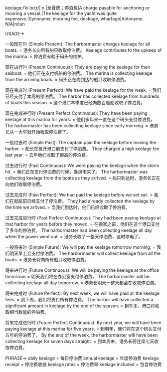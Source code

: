 keelage:/ˈkiːlɪdʒ/| n.|龙骨费；停泊费|A charge payable for anchoring or mooring a vessel.|The keelage for the yacht was quite expensive.|Synonyms: mooring fee, dockage, wharfage|Antonyms: N/A|noun

USAGE->

一般现在时 (Simple Present):
The harbormaster charges keelage for all boats. = 港务长向所有船只收取停泊费。
Keelage contributes to the upkeep of the marina. = 停泊费有助于码头的维护。

现在进行时 (Present Continuous):
They are paying the keelage for their sailboat. = 他们正在支付帆船的停泊费。
The marina is collecting keelage from the arriving boats. = 码头正在向到达的船只收取停泊费。

现在完成时 (Present Perfect):
We have paid the keelage for the week. = 我们已经支付了本周的停泊费。
The harbor has collected keelage from hundreds of boats this season. =  这个港口本季度已经向数百艘船收取了停泊费。

现在完成进行时 (Present Perfect Continuous):
They have been paying keelage at this marina for years. = 他们多年来一直在这个码头支付停泊费。
The harbormaster has been collecting keelage since early morning. = 港务长从一大早就开始收取停泊费了。

一般过去时 (Simple Past):
The captain paid the keelage before leaving the harbor. = 船长在离开港口前支付了停泊费。
They charged a high keelage fee last year. = 去年他们收取了很高的停泊费。

过去进行时 (Past Continuous):
We were paying the keelage when the storm hit. = 我们正在支付停泊费的时候，暴风雨来了。
The harbormaster was collecting keelage from the boats as they arrived. = 船只到达时，港务长正在向他们收取停泊费。


过去完成时 (Past Perfect):
We had paid the keelage before we set sail. = 我们在起航前已经支付了停泊费。
They had already collected the keelage by the time we arrived. = 当我们到达时，他们已经收取了停泊费。

过去完成进行时 (Past Perfect Continuous):
They had been paying keelage at that harbor for years before they moved. = 在搬家之前，他们在这个港口支付了多年的停泊费。
The harbormaster had been collecting keelage all day when the power went out. = 港务长收了一整天停泊费，这时停电了。

一般将来时 (Simple Future):
We will pay the keelage tomorrow morning. = 我们明天早上会支付停泊费。
The harbormaster will collect keelage from all the boats. = 港务长将向所有船只收取停泊费。

将来进行时 (Future Continuous):
We will be paying the keelage at the office tomorrow. = 明天我们将在办公室支付停泊费。
The harbormaster will be collecting keelage all day tomorrow. = 港务长明天一整天都会在收取停泊费。

将来完成时 (Future Perfect):
By next week, we will have paid all the keelage fees. = 到下周，我们将支付所有停泊费。
The harbor will have collected a significant amount in keelage by the end of the season. = 到季末，港口将收取相当数量的停泊费。


将来完成进行时 (Future Perfect Continuous):
By next year, we will have been paying keelage at this marina for five years. = 到明年，我们将在这个码头支付五年的停泊费了。
By the end of the week, the harbormaster will have been collecting keelage for seven days straight. = 到本周末，港务长将连续七天收取停泊费。

PHRASE->
daily keelage = 每日停泊费
annual keelage = 年度停泊费
keelage receipt = 停泊费收据
keelage rates = 停泊费率
keelage included = 包含停泊费
